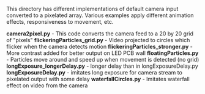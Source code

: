 This directory has different implementations of default camera input converted to a pixelated array. 
Various examples apply different animation effects, responsiveness to movement, etc. 

**camera2pixel.py** - This code converts the camera feed to a 20 by 20 grid of "pixels"
**flickeringParticles_grid.py** - Video projected to circles which flicker when the camera detects motion
**flickeringParticles_stronger.py** - More contrast added for better output on LED PCB wall 
**floatingParticles.py** - Particles move around and speed up when movement is detected (no grid) 
**longExposure_longerDelay.py** - longer delay than in longExposureDelay.py
**longExposureDelay.py** - imitates long exposure for camera stream to pixelated output with some delay 
**waterfallCircles.py** - Imitates waterfall effect on video from the camera
